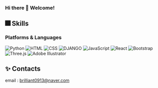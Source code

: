 ### Hi there 👋 Welcome!

<!--
**sojung13/sojung13** is a ✨ _special_ ✨ repository because its `README.md` (this file) appears on your GitHub profile.

Here are some ideas to get you started:

- 🔭 I’m currently working on ...
- 🌱 I’m currently learning ...
- 👯 I’m looking to collaborate on ...
- 🤔 I’m looking for help with ...
- 💬 Ask me about ...
- 📫 How to reach me: ...
- 😄 Pronouns: ...
- ⚡ Fun fact: ...
-->

## 🎆 Skills
### Platforms & Languages

![Python](https://img.shields.io/badge/Python-3776AB.svg?&style=for-the-badge&logo=Python&logoColor=white)
![HTML](https://img.shields.io/badge/HTML5-E34F26.svg?&style=for-the-badge&logo=HTML5&logoColor=white)
![CSS](https://img.shields.io/badge/CSS3-1572B6.svg?&style=for-the-badge&logo=CSS3&logoColor=white)
![DJANGO](https://img.shields.io/badge/DJANGO-092E20.svg?&style=for-the-badge&logo=DJANGO&logoColor=white)
![JavaScript](https://img.shields.io/badge/JavaScript-F7DF1E.svg?&style=for-the-badge&logo=JavaScript&logoColor=white)
![React](https://img.shields.io/badge/React-61DAFB.svg?&style=for-the-badge&logo=React&logoColor=white)
![Bootstrap](https://img.shields.io/badge/Bootstrap-7952B3.svg?&style=for-the-badge&logo=Bootstrap&logoColor=white)
![Three.js](https://img.shields.io/badge/Three.js-000000.svg?&style=for-the-badge&logo=Three.js&logoColor=white)
![Adobe Illustrator](https://img.shields.io/badge/AdobeIllustrator-FF9A00.svg?&style=for-the-badge&logo=AdobeIllustrator&logoColor=white)

## ✨ Contacts  
email : brilliant0913@naver.com
